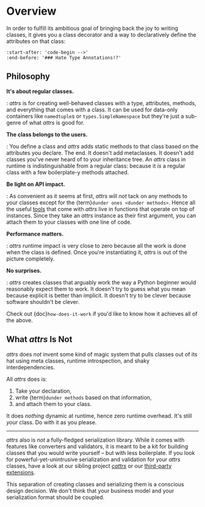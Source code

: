 # Overview

In order to fulfill its ambitious goal of bringing back the joy to writing classes, it gives you a class decorator and a way to declaratively define the attributes on that class:

```{include} ../README.md
:start-after: 'code-begin -->'
:end-before: '### Hate Type Annotations!?'
```


## Philosophy

**It's about regular classes.**

: *attrs* is for creating well-behaved classes with a type, attributes, methods, and everything that comes with a class.
  It can be used for data-only containers like `namedtuple`s or `types.SimpleNamespace` but they're just a sub-genre of what *attrs* is good for.


**The class belongs to the users.**

: You define a class and *attrs* adds static methods to that class based on the attributes you declare.
  The end.
  It doesn't add metaclasses.
  It doesn't add classes you've never heard of to your inheritance tree.
  An *attrs* class in runtime is indistinguishable from a regular class: because it *is* a regular class with a few boilerplate-y methods attached.


**Be light on API impact.**

: As convenient as it seems at first, *attrs* will *not* tack on any methods to your classes except for the {term}`dunder ones <dunder methods>`.
  Hence all the useful [tools](helpers) that come with *attrs* live in functions that operate on top of instances.
  Since they take an *attrs* instance as their first argument, you can attach them to your classes with one line of code.


**Performance matters.**

: *attrs* runtime impact is very close to zero because all the work is done when the class is defined.
  Once you're instantiating it, *attrs* is out of the picture completely.


**No surprises.**

: *attrs* creates classes that arguably work the way a Python beginner would reasonably expect them to work.
  It doesn't try to guess what you mean because explicit is better than implicit.
  It doesn't try to be clever because software shouldn't be clever.

Check out {doc}`how-does-it-work` if you'd like to know how it achieves all of the above.


## What *attrs* Is Not

*attrs* does *not* invent some kind of magic system that pulls classes out of its hat using meta classes, runtime introspection, and shaky interdependencies.

All *attrs* does is:

1. Take your declaration,
2. write {term}`dunder methods` based on that information,
3. and attach them to your class.

It does *nothing* dynamic at runtime, hence zero runtime overhead.
It's still *your* class.
Do with it as you please.

---

*attrs* also is *not* a fully-fledged serialization library.
While it comes with features like converters and validators, it is meant to be a kit for building classes that you would write yourself – but with less boilerplate.
If you look for powerful-yet-unintrusive serialization and validation for your *attrs* classes, have a look at our sibling project [*cattrs*](https://catt.rs/) or our [third-party extensions](https://github.com/python-attrs/attrs/wiki/Extensions-to-attrs).

This separation of creating classes and serializing them is a conscious design decision.
We don't think that your business model and your serialization format should be coupled.
